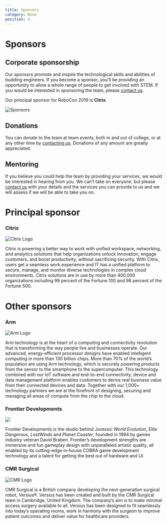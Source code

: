 ```yaml
---
title: Sponsors
category: None
position: 4
---
```

# Sponsors

## Corporate sponsorship

Our sponsors promote and inspire the technological skills and abilities of budding engineers. If you become a sponsor, you'll be providing an opportunity to allow a whole range of people to get involved with STEM. If you would be interested in sponsoring the team, please [contact us](/about/contact.html).

Our principal sponsor for RoboCon 2019 is **Citrix**.

![Sponsors](/images/sponsors.png)

## Donations

You can donate to the team at team events, both in and out of college, or at any other time by [contacting us](/about/contact.html). Donations of any amount are greatly appreciated.

## Mentoring

If you believe you could help the team by providing your services, we would be interested in hearing from you. We can’t take on everyone, but please [contact us](/about/contact.html) with your details and the services you can provide to us and we will assess if we will be able to take you on.

# Principal sponsor

### Citrix

![Citrix Logo](/images/citrix-logo-black.jpg)

Citrix is powering a better way to work with unified workspace, networking, and analytics solutions that help organizations unlock innovation, engage customers, and boost productivity, without sacrificing security. With Citrix, users get a seamless work experience and IT has a unified platform to secure, manage, and monitor diverse technologies in complex cloud environments. Citrix solutions are in use by more than 400,000 organizations including 99 percent of the Fortune 100 and 98 percent of the Fortune 500.

# Other sponsors

### Arm

![Arm Logo](/images/arm_logo_black_150lg.png)

Arm technology is at the heart of a computing and connectivity revolution that is transforming the way people live and businesses operate. Our advanced, energy-efficient processor designs have enabled intelligent computing in more than 130 billion chips. More than 70% of the world’s population are using Arm technology, which is securely powering products from the sensor to the smartphone to the supercomputer. This technology combined with our IoT software and end-to-end connectivity, device and data management platform enables customers to derive real business value from their connected devices and data. Together with our 1,000+ technology partners we are at the forefront of designing, securing and managing all areas of compute from the chip to the cloud.

### Frontier Developments

![](/images/frontier_developments.svg)

Frontier Developments is the studio behind _Jurassic World Evolution_, _Elite Dangerous_, _LostWinds_ and _Planet Coaster_, founded in 1994 by games industry veteran David Braben. Frontier’s development strengths are immersive and fun gameplay design with unparalleled artistic quality, all enabled by its cutting-edge in-house COBRA game development technology and a talent for getting the best out of hardware and UI.

### CMR Surgical

![CMR Logo](/images/cmrsurgical_logo_rgb_hi-res.png "CMR logo")

CMR Surgical is a British company developing the next-generation surgical robot, Versius®. Versius has been created and built by the CMR Surgical team in Cambridge, United Kingdom. The company’s aim is to make minimal access surgery available to all. Versius has been designedto fit seamlessly into today’s operating rooms, work in harmony with the surgeon to improve patient outcomes and deliver value for healthcare providers.
